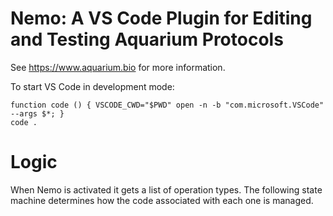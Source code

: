 # Nemo: A VS Code Plugin for Editing and Testing Aquarium Protocols

See https://www.aquarium.bio for more information.

To start VS Code in development mode:

    function code () { VSCODE_CWD="$PWD" open -n -b "com.microsoft.VSCode" --args $*; }
    code .

# Logic

When Nemo is activated it gets a list of operation types. The following state machine determines how the code associated with each one is managed.

